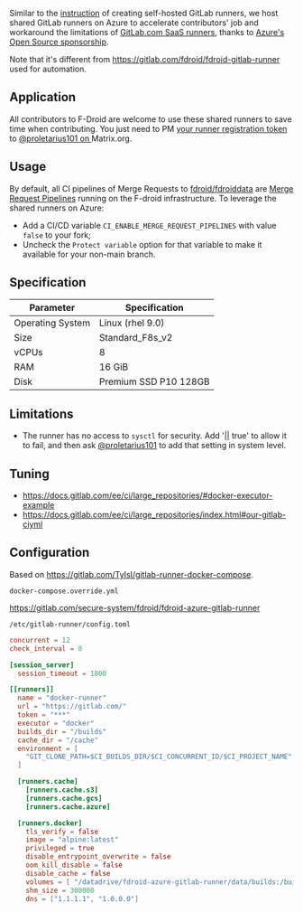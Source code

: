 Similar to the [instruction](https://gitlab.com/fdroid/wiki/-/wikis/Continuous-Integration-(CI)/Running-self-hosted-GitLab-CI-Runner) of creating self-hosted GitLab runners, we host shared GitLab runners on Azure to accelerate contributors' job and workaround the limitations of [GitLab.com SaaS runners](https://docs.gitlab.com/ee/ci/runners/), thanks to [Azure's Open Source sponsorship](https://gitlab.com/fdroid/admin/-/issues/296 "apply for Azure credits to open source projects").

Note that it's different from https://gitlab.com/fdroid/fdroid-gitlab-runner used for automation.

## Application

All contributors to F-Droid are welcome to use these shared runners to save time when contributing. You just need to PM [your runner registration token](https://docs.gitlab.com/runner/register/#requirements) to [@proletarius101 on ](https://matrix.to/#/@proletarius101:matrix.org)Matrix.org.

## Usage

By default, all CI pipelines of Merge Requests to [fdroid/fdroiddata](https://gitlab.com/fdroid/fdroiddata) are [Merge Request Pipelines](https://docs.gitlab.com/ee/ci/pipelines/merge_request_pipelines.html#run-pipelines-in-the-parent-project) running on the F-droid infrastructure. To leverage the shared runners on Azure:

* Add a CI/CD variable <span dir="">`CI_ENABLE_MERGE_REQUEST_PIPELINES`</span> with value `false` to your fork;
* Uncheck the `Protect variable` option for that variable to make it available for your non-main branch.

## Specification

| Parameter | Specification |
|-----------|---------------|
| Operating System | Linux (rhel 9.0) |
| Size | Standard_F8s_v2 |
| vCPUs | 8 |
| RAM | 16 GiB |
| Disk | Premium SSD P10 128GB |

## Limitations

- The runner has no access to `sysctl` for security. Add '|| true' to allow it to fail, and then ask [@proletarius101](https://matrix.to/#/@proletarius101:matrix.org) to add that setting in system level.

## Tuning

- https://docs.gitlab.com/ee/ci/large_repositories/#docker-executor-example
- https://docs.gitlab.com/ee/ci/large_repositories/index.html#our-gitlab-ciyml

## Configuration

Based on https://gitlab.com/TyIsI/gitlab-runner-docker-compose.

`docker-compose.override.yml`

https://gitlab.com/secure-system/fdroid/fdroid-azure-gitlab-runner

`/etc/gitlab-runner/config.toml`

```toml
concurrent = 12
check_interval = 0

[session_server]
  session_timeout = 1800

[[runners]]
  name = "docker-runner"
  url = "https://gitlab.com/"
  token = "***"
  executor = "docker"
  builds_dir = "/builds"
  cache_dir = "/cache"
  environment = [
    "GIT_CLONE_PATH=$CI_BUILDS_DIR/$CI_CONCURRENT_ID/$CI_PROJECT_NAME"
  ]

  [runners.cache]
    [runners.cache.s3]
    [runners.cache.gcs]
    [runners.cache.azure]

  [runners.docker]
    tls_verify = false
    image = "alpine:latest"
    privileged = true
    disable_entrypoint_overwrite = false
    oom_kill_disable = false
    disable_cache = false
    volumes = [ "/datadrive/fdroid-azure-gitlab-runner/data/builds:/builds", "/cache:/cache" ]
    shm_size = 300000
    dns = ["1.1.1.1", "1.0.0.0"]
```